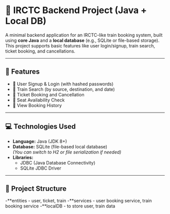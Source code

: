 # 🚆 IRCTC Backend Project (Java + Local DB)

A minimal backend application for an IRCTC-like train booking system, built using **core Java** and a **local database** (e.g., SQLite or file-based storage). This project supports basic features like user login/signup, train search, ticket booking, and cancellations.

---

## 📌 Features

- 👤 User Signup & Login (with hashed passwords)
- 🚆 Train Search (by source, destination, and date)
- 🎫 Ticket Booking and Cancellation
- 📅 Seat Availability Check
- 🧾 View Booking History

---

## 💻 Technologies Used

- **Language:** Java (JDK 8+)
- **Database:** SQLite (file-based local database)  
  *(You can switch to H2 or file serialization if needed)*
- **Libraries:**
  - JDBC (Java Database Connectivity)
  - SQLite JDBC Driver

---

## 📁 Project Structure

-**entities - user, ticket, train
-**services - user booking service, train booking service
-**localDB - to store user, train data

